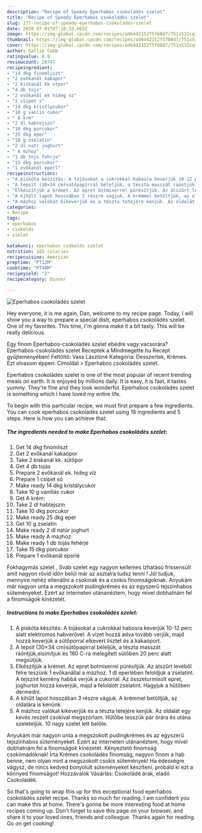 ```yaml
---
description: "Recipe of Speedy Eperhabos csokoládés szelet"
title: "Recipe of Speedy Eperhabos csokoládés szelet"
slug: 177-recipe-of-speedy-eperhabos-csokolades-szelet
date: 2020-07-01T07:18:33.663Z
image: https://img-global.cpcdn.com/recipes/a46442152f5f68d7/751x532cq70/eperhabos-csokolades-szelet-recept-foto.jpg
thumbnail: https://img-global.cpcdn.com/recipes/a46442152f5f68d7/751x532cq70/eperhabos-csokolades-szelet-recept-foto.jpg
cover: https://img-global.cpcdn.com/recipes/a46442152f5f68d7/751x532cq70/eperhabos-csokolades-szelet-recept-foto.jpg
author: Sallie Cobb
ratingvalue: 4.8
reviewcount: 20747
recipeingredient:
- "14 dkg finomliszt"
- "2 evőkanál kakapor"
- "2 kiskanál kk stpor"
- "4 db tojs"
- "2 evőkanál ek hideg vz"
- "1 csipet s"
- "14 dkg kristlycukor"
- "10 g vanlis cukor"
- " A krm"
- "2 dl habtejszn"
- "10 dkg porcukor"
- "25 dkg eper"
- "10 g zselatin"
- "2 dl natr joghurt"
- " A mzhoz"
- "1 db tojs fehrje"
- "15 dkg porcukor"
- "1 evőkanál eperl"
recipeinstructions:
- "A piskóta készítés: A tojásokat a cukrokkal habosra keverjük 10-12 perc alatt elektromos habverővel. A vizet hozzá adva tovább verjük, majd hozzá keverjük a sütőporral elkevert lisztet és a kakaóport."
- "A tepsit (30×34 cm)sütőpapírral béleljük, a tészta masszát ráöntjük,elsimítjuk és 180 C-ra melegített sütőben 20 perc alatt megsütjük."
- "Elkészítjük a krémet. Az epret botmixerrel pürésítjük. Az átszűrt levéből félre teszünk 1 evőkanállal a mázhoz. 1 dl eperlében feloldjuk a zselatint. A tejszínt kemény habbá verjük a cukorral. Az összeturmixolt epret, joghurtot hozzá keverjük, majd a feloldott zselatint. Hagyjuk a hűtőben dermedni."
- "A kihűlt lapot hosszában 3 részre vágjuk. A krémmel betöltjük, az oldalára is kenünk."
- "A mázhoz valókat kikeverjük és a tészta tetejére kenjük. Az oldalát egy kevés reszelt csokival megszórtam. Hűtőbe tesszük pár órára és utána szeleteljük. 10 nagy szelet lett belőle."
categories:
- Recipe
tags:
- eperhabos
- csokolds
- szelet

katakunci: eperhabos csokolds szelet 
nutrition: 165 calories
recipecuisine: American
preptime: "PT12M"
cooktime: "PT48M"
recipeyield: "2"
recipecategory: Dinner

---
```



![Eperhabos csokoládés szelet](https://img-global.cpcdn.com/recipes/a46442152f5f68d7/751x532cq70/eperhabos-csokolades-szelet-recept-foto.jpg)

Hey everyone, it is me again, Dan, welcome to my recipe page. Today, I will show you a way to prepare a special dish, eperhabos csokoládés szelet. One of my favorites. This time, I'm gonna make it a bit tasty. This will be really delicious.

Egy finom Eperhabos-csokoládés szelet ebédre vagy vacsorára? Eperhabos-csokoládés szelet Receptek a Mindmegette.hu Recept gyűjteményében! Feltöltő: Vass Lászlóné Kategória: Desszertek, Krémes. Ezt olvasom éppen: Címoldal &gt; Eperhabos csokoládés szelet.

Eperhabos csokoládés szelet is one of the most popular of recent trending meals on earth. It is enjoyed by millions daily. It is easy, it is fast, it tastes yummy. They're fine and they look wonderful. Eperhabos csokoládés szelet is something which I have loved my entire life.


To begin with this particular recipe, we must first prepare a few ingredients. You can cook eperhabos csokoládés szelet using 18 ingredients and 5 steps. Here is how you can achieve that.

<!--inarticleads1-->

##### The ingredients needed to make Eperhabos csokoládés szelet:

1. Get 14 dkg finomliszt
1. Get 2 evőkanál kakaópor
1. Take 2 kiskanál kk. sütőpor
1. Get 4 db tojás
1. Prepare 2 evőkanál ek. hideg víz
1. Prepare 1 csipet só
1. Make ready 14 dkg kristálycukor
1. Take 10 g vaníliás cukor
1. Get  A krém:
1. Take 2 dl habtejszín
1. Take 10 dkg porcukor
1. Make ready 25 dkg eper
1. Get 10 g zselatin
1. Make ready 2 dl natúr joghurt
1. Make ready  A mázhoz:
1. Make ready 1 db tojás fehérje
1. Take 15 dkg porcukor
1. Prepare 1 evőkanál eperlé


Fokhagymás szelet , Sváb szelet egy nagyon kellemes ízhatású frissensült amit nagyon rövid időn belül már az asztalra tudsz tenni ! Jól tudjuk, mennyire nehéz ellenállni a csokinak és a csokis finomságoknak. Anyukám már nagyon unta a megszokott pudingkrémes és az egyszerű tejszinhabos süteményeket. Ezért az interneten utánanéztem, hogy mivel dobhatnám fel a finomságok kinézetét. 

<!--inarticleads2-->

##### Instructions to make Eperhabos csokoládés szelet:

1. A piskóta készítés: A tojásokat a cukrokkal habosra keverjük 10-12 perc alatt elektromos habverővel. A vizet hozzá adva tovább verjük, majd hozzá keverjük a sütőporral elkevert lisztet és a kakaóport.
1. A tepsit (30×34 cm)sütőpapírral béleljük, a tészta masszát ráöntjük,elsimítjuk és 180 C-ra melegített sütőben 20 perc alatt megsütjük.
1. Elkészítjük a krémet. Az epret botmixerrel pürésítjük. Az átszűrt levéből félre teszünk 1 evőkanállal a mázhoz. 1 dl eperlében feloldjuk a zselatint. A tejszínt kemény habbá verjük a cukorral. Az összeturmixolt epret, joghurtot hozzá keverjük, majd a feloldott zselatint. Hagyjuk a hűtőben dermedni.
1. A kihűlt lapot hosszában 3 részre vágjuk. A krémmel betöltjük, az oldalára is kenünk.
1. A mázhoz valókat kikeverjük és a tészta tetejére kenjük. Az oldalát egy kevés reszelt csokival megszórtam. Hűtőbe tesszük pár órára és utána szeleteljük. 10 nagy szelet lett belőle.


Anyukám már nagyon unta a megszokott pudingkrémes és az egyszerű tejszinhabos süteményeket. Ezért az interneten utánanéztem, hogy mivel dobhatnám fel a finomságok kinézetét. Kényeztető finomság csokiimádóknak! Írta Krémes csokoládés finomság, nagyon finom a hab benne, nem olyan mint a megszokott csokis sütemények! Ha édességre vágysz, de nincs kedved bonyolult süteményeket készíteni, próbáld ki ezt a könnyed finomságot! Hozzávalók Vásárlás: Csokoládé árak, eladó Csokoládék. 

So that's going to wrap this up for this exceptional food eperhabos csokoládés szelet recipe. Thanks so much for reading. I am confident you can make this at home. There's gonna be more interesting food at home recipes coming up. Don't forget to save this page on your browser, and share it to your loved ones, friends and colleague. Thanks again for reading. Go on get cooking!
